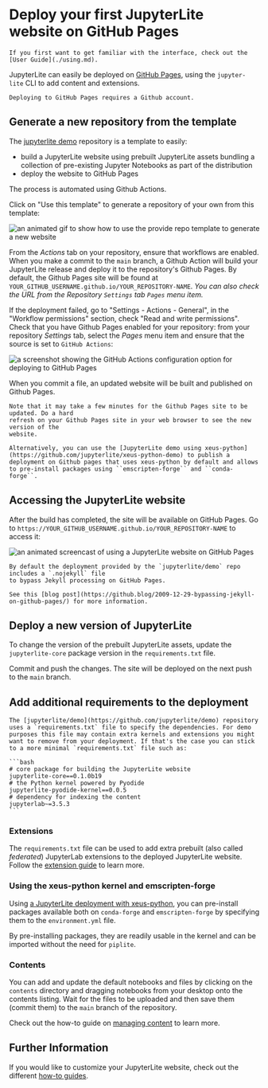 # Deploy your first JupyterLite website on GitHub Pages

```{hint}
If you first want to get familiar with the interface, check out the [User Guide](./using.md).
```

JupyterLite can easily be deployed on [GitHub Pages], using the `jupyter-lite` CLI to
add content and extensions.

```{note}
Deploying to GitHub Pages requires a Github account.
```

## Generate a new repository from the template

The [jupyterlite demo] repository is a template to easily:

- build a JupyterLite website using prebuilt JupyterLite assets bundling a collection of
  pre-existing Jupyter Notebooks as part of the distribution
- deploy the website to GitHub Pages

The process is automated using Github Actions.

Click on "Use this template" to generate a repository of your own from this template:

![an animated gif to show how to use the provide repo template to generate a new website](https://user-images.githubusercontent.com/21197331/125816904-5768008a-77de-4cb3-8013-f3999b135c02.gif)

From the _Actions_ tab on your repository, ensure that workflows are enabled. When you
make a commit to the `main` branch, a Github Action will build your JupyterLite release
and deploy it to the repository's Github Pages. By default, the Github Pages site will
be found at `YOUR_GITHUB_USERNAME.github.io/YOUR_REPOSITORY-NAME`. _You can also check
the URL from the Repository `Settings` tab `Pages` menu item._

If the deployment failed, go to "Settings - Actions - General", in the "Workflow
permissions" section, check "Read and write permissions". Check that you have Github
Pages enabled for your repository: from your repository _Settings_ tab, select the
_Pages_ menu item and ensure that the source is set to `GitHub Actions`:

![a screenshot showing the GitHub Actions configuration option for deploying to GitHub Pages](https://user-images.githubusercontent.com/591645/183384744-d7e08150-8f5f-4a50-bd53-5c99b1fd99a1.png)

When you commit a file, an updated website will be built and published on Github Pages.

```{note}
Note that it may take a few minutes for the Github Pages site to be updated. Do a hard
refresh on your Github Pages site in your web browser to see the new version of the
website.
```

```{note}
Alternatively, you can use the [JupyterLite demo using xeus-python](https://github.com/jupyterlite/xeus-python-demo) to publish a deployment on Github pages that uses xeus-python by default and allows to pre-install packages using ``emscripten-forge`` and ``conda-forge``.
```

## Accessing the JupyterLite website

After the build has completed, the site will be available on GitHub Pages. Go to
`https://YOUR_GITHUB_USERNAME.github.io/YOUR_REPOSITORY-NAME` to access it:

![an animated screencast of using a JupyterLite website on GitHub Pages](https://user-images.githubusercontent.com/591645/120649478-18258400-c47d-11eb-80e5-185e52ff2702.gif)

```{note}
By default the deployment provided by the `jupyterlite/demo` repo includes a `.nojekyll` file
to bypass Jekyll processing on GitHub Pages.

See this [blog post](https://github.blog/2009-12-29-bypassing-jekyll-on-github-pages/) for more information.
```

## Deploy a new version of JupyterLite

To change the version of the prebuilt JupyterLite assets, update the `jupyterlite-core`
package version in the `requirements.txt` file.

Commit and push the changes. The site will be deployed on the next push to the `main`
branch.

## Add additional requirements to the deployment

````{note}
The [jupyterlite/demo](https://github.com/jupyterlite/demo) repository uses a `requirements.txt` file to specify the dependencies. For demo purposes this file may contain extra kernels and extensions you might want to remove from your deployment. If that's the case you can stick to a more minimal `requirements.txt` file such as:

```bash
# core package for building the JupyterLite website
jupyterlite-core==0.1.0b19
# the Python kernel powered by Pyodide
jupyterlite-pyodide-kernel==0.0.5
# dependency for indexing the content
jupyterlab~=3.5.3
```
````

### Extensions

The `requirements.txt` file can be used to add extra prebuilt (also called _federated_)
JupyterLab extensions to the deployed JupyterLite website. Follow the
[extension guide](../howto/configure/simple_extensions.md) to learn more.

### Using the xeus-python kernel and emscripten-forge

Using
[a JupyterLite deployment with xeus-python](https://github.com/jupyterlite/xeus-python-demo),
you can pre-install packages available both on `conda-forge` and `emscripten-forge` by
specifying them to the `environment.yml` file.

By pre-installing packages, they are readily usable in the kernel and can be imported
without the need for `piplite`.

### Contents

You can add and update the default notebooks and files by clicking on the `contents`
directory and dragging notebooks from your desktop onto the contents listing. Wait for
the files to be uploaded and then save them (commit them) to the `main` branch of the
repository.

Check out the how-to guide on [managing content](../howto//content/files.md) to learn
more.

## Further Information

If you would like to customize your JupyterLite website, check out the different
[how-to guides](../howto/index.md).

[jupyterlite demo]: https://github.com/jupyterlite/demo
[github pages]: https://pages.github.com/
